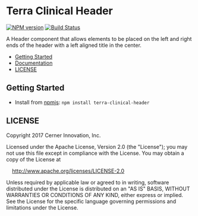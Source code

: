 # Terra Clinical Header


[![NPM version](http://img.shields.io/npm/v/terra-clinical-header.svg)](https://www.npmjs.org/package/terra-clinical-header)
[![Build Status](https://travis-ci.org/cerner/terra-clinical.svg?branch=master)](https://travis-ci.org/cerner/terra-clinical)

A Header component that allows elements to be placed on the left and right ends of the header with a left aligned title in the center. 

- [Getting Started](#getting-started)
- [Documentation](https://github.com/cerner/terra-clinical/tree/master/packages/terra-clinical-header/docs)
- [LICENSE](#license)

## Getting Started

- Install from [npmjs](https://www.npmjs.com): `npm install terra-clinical-header`

## LICENSE

Copyright 2017 Cerner Innovation, Inc.

Licensed under the Apache License, Version 2.0 (the "License"); you may not use this file except in compliance with the License. You may obtain a copy of the License at

&nbsp;&nbsp;&nbsp;&nbsp;http://www.apache.org/licenses/LICENSE-2.0

Unless required by applicable law or agreed to in writing, software distributed under the License is distributed on an "AS IS" BASIS, WITHOUT WARRANTIES OR CONDITIONS OF ANY KIND, either express or implied. See the License for the specific language governing permissions and limitations under the License.
